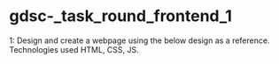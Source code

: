 # gdsc-_task_round_frontend_1
1: Design and create a webpage using the below design as a reference. Technologies used HTML, CSS, JS.
